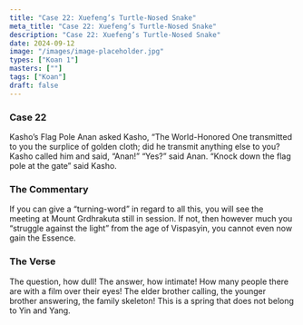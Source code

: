 ```yaml
---
title: "Case 22: Xuefeng’s Turtle-Nosed Snake"
meta_title: "Case 22: Xuefeng’s Turtle-Nosed Snake"
description: "Case 22: Xuefeng’s Turtle-Nosed Snake"
date: 2024-09-12
image: "/images/image-placeholder.jpg"
types: ["Koan 1"]
masters: [""]
tags: ["Koan"]
draft: false
---
```


### Case 22

Kasho’s Flag Pole
Anan asked Kasho, “The World-Honored One transmitted to you the surplice of golden cloth; did he transmit anything else to you? Kasho called him and said, “Anan!” “Yes?” said Anan. “Knock down the flag pole at the gate” said Kasho.

### The Commentary
If you can give a “turning-word” in regard to all this, you will see
the meeting at Mount Grdhrakuta still in session. If not, then however much you “struggle against the light” from the age of Vispasyin, you cannot even now gain the Essence.

### The Verse
The question, how dull! The answer, how intimate! How many people there are with a film over their eyes!
The elder brother calling, the younger brother answering, the family skeleton! This is a spring that does not belong to Yin and Yang.
